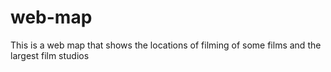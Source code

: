 # web-map
This is a web map that shows the locations of filming of some films and the largest film studios
